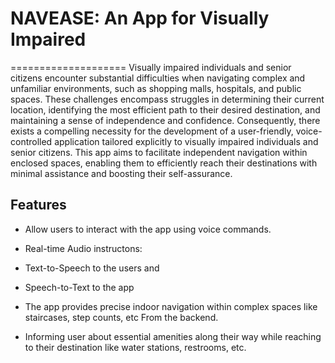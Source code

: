 # NAVEASE: An App for Visually Impaired
====================
Visually impaired individuals and senior citizens encounter substantial difficulties when navigating complex and unfamiliar environments, such as shopping malls, hospitals, and public spaces. These challenges encompass struggles in determining their current location, identifying the most efficient path to their desired destination, and maintaining a sense of independence and confidence. Consequently, there exists a compelling necessity for the development of a user-friendly, voice-controlled application tailored explicitly to visually impaired individuals and senior citizens. This app aims to facilitate independent navigation within enclosed spaces, enabling them to efficiently reach their destinations with minimal assistance and boosting their self-assurance.

Features
--------

  - Allow users to interact with the app using voice commands.

  - Real-time Audio instructons:
   - Text-to-Speech to the users and 
   - Speech-to-Text to the app
 
  - The app provides precise indoor navigation within complex spaces like staircases, step counts, etc From the backend.

  - Informing user about essential amenities along their way while reaching to their destination like water stations, restrooms, etc.







